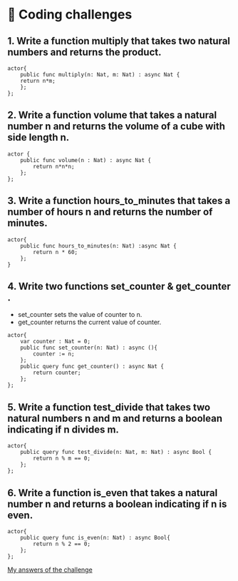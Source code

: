 # <a id="coding-challenges"> 🥊 Coding challenges </a>
## 1. Write a function **multiply** that takes two natural numbers and returns the product.
```
actor{
    public func multiply(n: Nat, m: Nat) : async Nat {
    return n*m;
    };
};

```
## 2. Write a function volume that takes a natural number n and returns the volume of a cube with side length n.
```
actor {
    public func volume(n : Nat) : async Nat {
        return n*n*n;
    };
};
```

## 3. Write a function hours_to_minutes that takes a number of hours n and returns the number of minutes.
```
actor{
    public func hours_to_minutes(n: Nat) :async Nat {
        return n * 60;
    };
}
```

## 4.  Write two functions **set_counter** & **get_counter** .

- set_counter sets the value of counter to n.
- get_counter returns the current value of counter.
```
actor{
    var counter : Nat = 0;
    public func set_counter(n: Nat) : async (){
        counter := n;
    };
    public query func get_counter() : async Nat {
        return counter;
    };
};
```

## 5. Write a function **test_divide** that takes two natural numbers n and m and returns a boolean indicating if n divides m.
```
actor{
    public query func test_divide(n: Nat, m: Nat) : async Bool {
        return n % m == 0;
    };
};
```

## 6. Write a function **is_even** that takes a natural number n and returns a boolean indicating if n is even.
```
actor{
    public query func is_even(n: Nat) : async Bool{
        return n % 2 == 0;
    };
};
```

[My answers of the challenge](https://m7sm4-2iaaa-aaaab-qabra-cai.raw.ic0.app/?tag=2958946765)